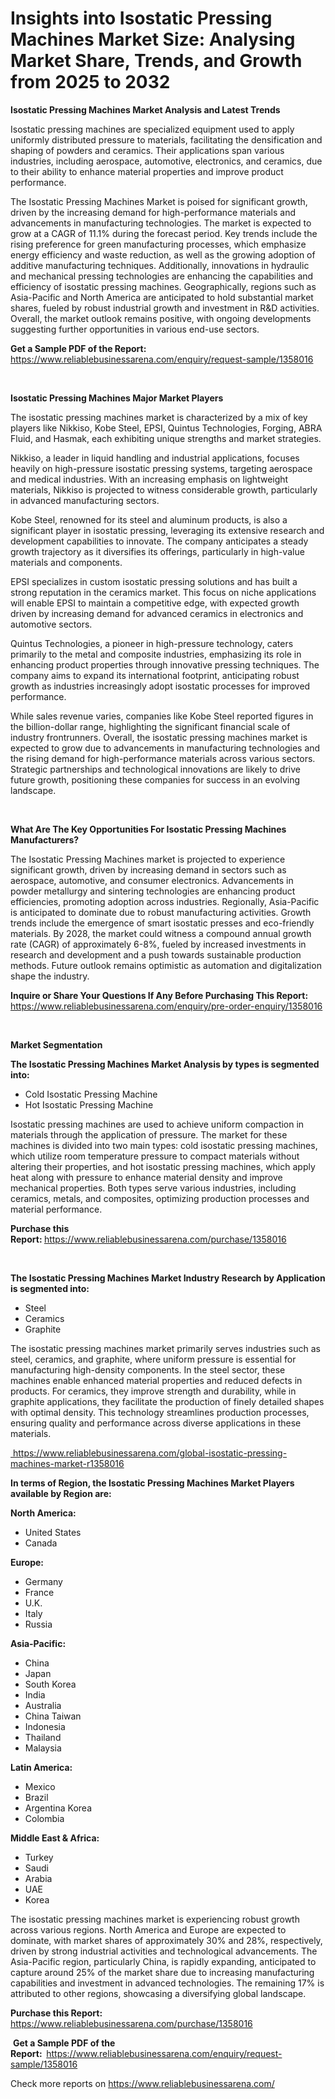 <p><h1>Insights into Isostatic Pressing Machines Market Size: Analysing Market Share, Trends, and Growth from 2025 to 2032</h1></p><p><strong>Isostatic Pressing Machines Market Analysis and Latest Trends</strong></p>
<p><p>Isostatic pressing machines are specialized equipment used to apply uniformly distributed pressure to materials, facilitating the densification and shaping of powders and ceramics. Their applications span various industries, including aerospace, automotive, electronics, and ceramics, due to their ability to enhance material properties and improve product performance.</p><p>The Isostatic Pressing Machines Market is poised for significant growth, driven by the increasing demand for high-performance materials and advancements in manufacturing technologies. The market is expected to grow at a CAGR of 11.1% during the forecast period. Key trends include the rising preference for green manufacturing processes, which emphasize energy efficiency and waste reduction, as well as the growing adoption of additive manufacturing techniques. Additionally, innovations in hydraulic and mechanical pressing technologies are enhancing the capabilities and efficiency of isostatic pressing machines. Geographically, regions such as Asia-Pacific and North America are anticipated to hold substantial market shares, fueled by robust industrial growth and investment in R&D activities. Overall, the market outlook remains positive, with ongoing developments suggesting further opportunities in various end-use sectors.</p></p>
<p><strong>Get a Sample PDF of the Report:&nbsp;</strong> <a href="https://www.reliablebusinessarena.com/enquiry/request-sample/1358016?utm_campaign=2515&utm_medium=2&utm_source=Github&utm_content=ia&utm_term=11042025&utm_id=isostatic-pressing-machines">https://www.reliablebusinessarena.com/enquiry/request-sample/1358016</a></p>
<p>&nbsp;</p>
<p><strong>Isostatic Pressing Machines Major Market Players</strong></p>
<p><p>The isostatic pressing machines market is characterized by a mix of key players like Nikkiso, Kobe Steel, EPSI, Quintus Technologies, Forging, ABRA Fluid, and Hasmak, each exhibiting unique strengths and market strategies. </p><p>Nikkiso, a leader in liquid handling and industrial applications, focuses heavily on high-pressure isostatic pressing systems, targeting aerospace and medical industries. With an increasing emphasis on lightweight materials, Nikkiso is projected to witness considerable growth, particularly in advanced manufacturing sectors.</p><p>Kobe Steel, renowned for its steel and aluminum products, is also a significant player in isostatic pressing, leveraging its extensive research and development capabilities to innovate. The company anticipates a steady growth trajectory as it diversifies its offerings, particularly in high-value materials and components.</p><p>EPSI specializes in custom isostatic pressing solutions and has built a strong reputation in the ceramics market. This focus on niche applications will enable EPSI to maintain a competitive edge, with expected growth driven by increasing demand for advanced ceramics in electronics and automotive sectors.</p><p>Quintus Technologies, a pioneer in high-pressure technology, caters primarily to the metal and composite industries, emphasizing its role in enhancing product properties through innovative pressing techniques. The company aims to expand its international footprint, anticipating robust growth as industries increasingly adopt isostatic processes for improved performance.</p><p>While sales revenue varies, companies like Kobe Steel reported figures in the billion-dollar range, highlighting the significant financial scale of industry frontrunners. Overall, the isostatic pressing machines market is expected to grow due to advancements in manufacturing technologies and the rising demand for high-performance materials across various sectors. Strategic partnerships and technological innovations are likely to drive future growth, positioning these companies for success in an evolving landscape.</p></p>
<p>&nbsp;</p>
<p><strong>What Are The Key Opportunities For Isostatic Pressing Machines Manufacturers?</strong></p>
<p><p>The Isostatic Pressing Machines market is projected to experience significant growth, driven by increasing demand in sectors such as aerospace, automotive, and consumer electronics. Advancements in powder metallurgy and sintering technologies are enhancing product efficiencies, promoting adoption across industries. Regionally, Asia-Pacific is anticipated to dominate due to robust manufacturing activities. Growth trends include the emergence of smart isostatic presses and eco-friendly materials. By 2028, the market could witness a compound annual growth rate (CAGR) of approximately 6-8%, fueled by increased investments in research and development and a push towards sustainable production methods. Future outlook remains optimistic as automation and digitalization shape the industry.</p></p>
<p><strong>Inquire or Share Your Questions If Any Before Purchasing This Report:</strong> <a href="https://www.reliablebusinessarena.com/enquiry/pre-order-enquiry/1358016?utm_campaign=2515&utm_medium=2&utm_source=Github&utm_content=ia&utm_term=11042025&utm_id=isostatic-pressing-machines">https://www.reliablebusinessarena.com/enquiry/pre-order-enquiry/1358016</a></p>
<p>&nbsp;</p>
<p><strong>Market Segmentation</strong></p>
<p><strong>The Isostatic Pressing Machines Market Analysis by types is segmented into:</strong></p>
<p><ul><li>Cold Isostatic Pressing Machine</li><li>Hot Isostatic Pressing Machine</li></ul></p>
<p><p>Isostatic pressing machines are used to achieve uniform compaction in materials through the application of pressure. The market for these machines is divided into two main types: cold isostatic pressing machines, which utilize room temperature pressure to compact materials without altering their properties, and hot isostatic pressing machines, which apply heat along with pressure to enhance material density and improve mechanical properties. Both types serve various industries, including ceramics, metals, and composites, optimizing production processes and material performance.</p></p>
<p><strong>Purchase this Report:&nbsp;</strong><a href="https://www.reliablebusinessarena.com/purchase/1358016?utm_campaign=2515&utm_medium=2&utm_source=Github&utm_content=ia&utm_term=11042025&utm_id=isostatic-pressing-machines">https://www.reliablebusinessarena.com/purchase/1358016</a></p>
<p>&nbsp;</p>
<p><strong>The Isostatic Pressing Machines Market Industry Research by Application is segmented into:</strong></p>
<p><ul><li>Steel</li><li>Ceramics</li><li>Graphite</li></ul></p>
<p><p>The isostatic pressing machines market primarily serves industries such as steel, ceramics, and graphite, where uniform pressure is essential for manufacturing high-density components. In the steel sector, these machines enable enhanced material properties and reduced defects in products. For ceramics, they improve strength and durability, while in graphite applications, they facilitate the production of finely detailed shapes with optimal density. This technology streamlines production processes, ensuring quality and performance across diverse applications in these materials.</p></p>
<p><a href="https://www.reliablebusinessarena.com/global-isostatic-pressing-machines-market-r1358016?utm_campaign=2515&utm_medium=2&utm_source=Github&utm_content=ia&utm_term=11042025&utm_id=isostatic-pressing-machines">&nbsp;https://www.reliablebusinessarena.com/global-isostatic-pressing-machines-market-r1358016</a></p>
<p><strong>In terms of Region, the Isostatic Pressing Machines Market Players available by Region are:</strong></p>
<p>
    <p> <strong> North America: </strong>
        <ul>
            <li>United States</li>
            <li>Canada</li>
        </ul>
        </p> 
    <p> <strong> Europe: </strong>
        <ul>
            <li>Germany</li>
            <li>France</li>
            <li>U.K.</li>
            <li>Italy</li>
            <li>Russia</li>
        </ul>
        </p> 
    <p> <strong> Asia-Pacific: </strong>
        <ul>
            <li>China</li>
            <li>Japan</li>
            <li>South Korea</li>
            <li>India</li>
            <li>Australia</li>
            <li>China Taiwan</li>
            <li>Indonesia</li>
            <li>Thailand</li>
            <li>Malaysia</li>
        </ul>
        </p> 
    <p> <strong> Latin America: </strong>
        <ul>
            <li>Mexico</li>
            <li>Brazil</li>
            <li>Argentina Korea</li>
            <li>Colombia</li>
        </ul>
        </p> 
    <p> <strong> Middle East & Africa: </strong>
        <ul>
            <li>Turkey</li>
            <li>Saudi</li>
            <li>Arabia</li>
            <li>UAE</li>
            <li>Korea</li>
        </ul>
    </p>
    </p>
<p><p>The isostatic pressing machines market is experiencing robust growth across various regions. North America and Europe are expected to dominate, with market shares of approximately 30% and 28%, respectively, driven by strong industrial activities and technological advancements. The Asia-Pacific region, particularly China, is rapidly expanding, anticipated to capture around 25% of the market share due to increasing manufacturing capabilities and investment in advanced technologies. The remaining 17% is attributed to other regions, showcasing a diversifying global landscape.</p></p>
<p><strong>Purchase this Report: </strong><a href="https://www.reliablebusinessarena.com/purchase/1358016?utm_campaign=2515&utm_medium=2&utm_source=Github&utm_content=ia&utm_term=11042025&utm_id=isostatic-pressing-machines">https://www.reliablebusinessarena.com/purchase/1358016</a></p>
<p>&nbsp;<strong>Get a Sample PDF of the Report:&nbsp;&nbsp;</strong><a href="https://www.reliablebusinessarena.com/enquiry/request-sample/1358016?utm_campaign=2515&utm_medium=2&utm_source=Github&utm_content=ia&utm_term=11042025&utm_id=isostatic-pressing-machines">https://www.reliablebusinessarena.com/enquiry/request-sample/1358016</a></p>
<p><strong></strong></p>
<p>Check more reports on <a href="https://www.reliablebusinessarena.com/?utm_campaign=2515&utm_medium=2&utm_source=Github&utm_content=ia&utm_term=11042025&utm_id=isostatic-pressing-machines">https://www.reliablebusinessarena.com/</a></p>